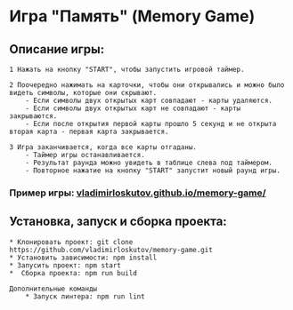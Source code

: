 # Игра "Память" (Memory Game)

## Описание игры:
    1 Нажать на кнопку "START", чтобы запустить игровой таймер.

    2 Поочередно нажимать на карточки, чтобы они открывались и можно было видеть символы, которые они скрывают.
        - Если символы двух открытых карт совпадают - карты удаляются.
        - Если символы двух открытых карт не совпадают - карты закрываются.
        - Если после открытия первой карты прошло 5 секунд и не открыта вторая карта - первая карта закрывается.

    3 Игра заканчивается, когда все карты отгаданы.
        - Таймер игры останавливается.
        - Результат раунда можно увидеть в таблице слева под таймером.
        - Повторное нажатие на кнопку "START" запустит новый раунд игры.

### Пример игры: [vladimirloskutov.github.io/memory-game/](https://vladimirloskutov.github.io/memory-game/)

## Установка, запуск и сборка проекта:
    * Клонировать проект: git clone https://github.com/vladimirloskutov/memory-game.git
    * Установить зависимости: npm install
    * Запусить проект: npm start
    *  Сборка проекта: npm run build

    Дополнительные команды
        * Запуск линтера: npm run lint
        